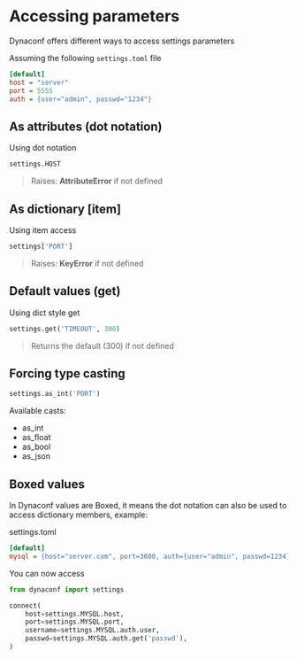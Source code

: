 # Accessing parameters

Dynaconf offers different ways to access settings parameters

Assuming the following `settings.toml` file

```ini
[default]
host = "server"
port = 5555
auth = {user="admin", passwd="1234"}
```

## As attributes (dot notation)

Using dot notation

```python
settings.HOST
```

> Raises: **AttributeError** if not defined

## As dictionary [item]

Using item access

```python
settings['PORT']
```

> Raises: **KeyError** if not defined

## Default values (get)

Using dict style get

```python
settings.get('TIMEOUT', 300)
```

> Returns the default (300) if not defined

## Forcing type casting

```python
settings.as_int('PORT')
```

Available casts:

- as_int
- as_float
- as_bool
- as_json

## Boxed values

In Dynaconf values are Boxed, it means the dot notation can also be used to access dictionary members, example:

settings.toml

```ini
[default]
mysql = {host="server.com", port=3600, auth={user="admin", passwd=1234}}
```

You can now access

```python
from dynaconf import settings

connect(
    host=settings.MYSQL.host,
    port=settings.MYSQL.port,
    username=settings.MYSQL.auth.user,
    passwd=settings.MYSQL.auth.get('passwd'),
)
```

